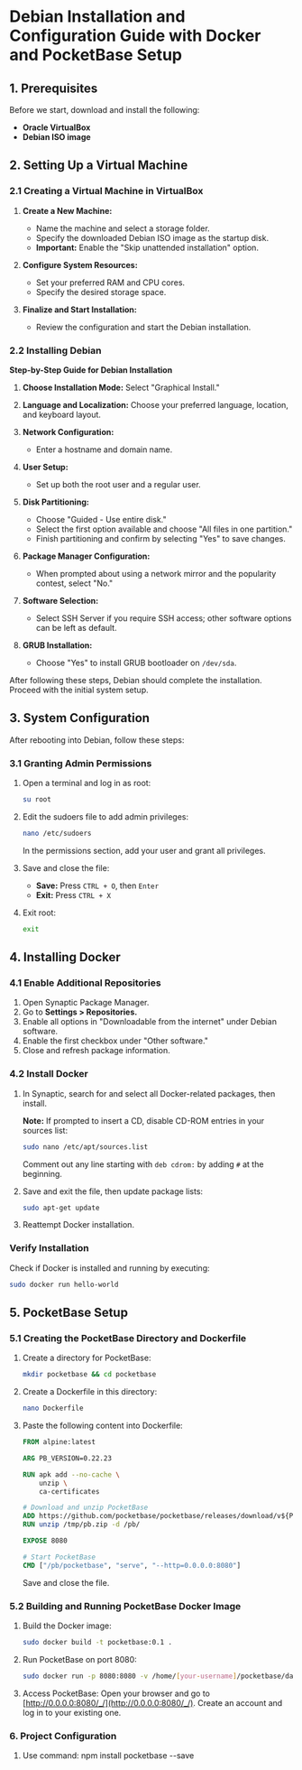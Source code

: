 # Debian Installation and Configuration Guide with Docker and PocketBase Setup

## 1. Prerequisites

Before we start, download and install the following:

- **Oracle VirtualBox**
- **Debian ISO image**

## 2. Setting Up a Virtual Machine

### 2.1 Creating a Virtual Machine in VirtualBox

1. **Create a New Machine:**

   - Name the machine and select a storage folder.
   - Specify the downloaded Debian ISO image as the startup disk.
   - **Important:** Enable the "Skip unattended installation" option.

2. **Configure System Resources:**

   - Set your preferred RAM and CPU cores.
   - Specify the desired storage space.

3. **Finalize and Start Installation:**
   - Review the configuration and start the Debian installation.

### 2.2 Installing Debian

**Step-by-Step Guide for Debian Installation**

1. **Choose Installation Mode:** Select "Graphical Install."
2. **Language and Localization:** Choose your preferred language, location, and keyboard layout.
3. **Network Configuration:**

   - Enter a hostname and domain name.

4. **User Setup:**

   - Set up both the root user and a regular user.

5. **Disk Partitioning:**

   - Choose "Guided - Use entire disk."
   - Select the first option available and choose "All files in one partition."
   - Finish partitioning and confirm by selecting "Yes" to save changes.

6. **Package Manager Configuration:**

   - When prompted about using a network mirror and the popularity contest, select "No."

7. **Software Selection:**

   - Select SSH Server if you require SSH access; other software options can be left as default.

8. **GRUB Installation:**
   - Choose "Yes" to install GRUB bootloader on `/dev/sda`.

After following these steps, Debian should complete the installation. Proceed with the initial system setup.

## 3. System Configuration

After rebooting into Debian, follow these steps:

### 3.1 Granting Admin Permissions

1. Open a terminal and log in as root:

   ```bash
   su root
   ```

2. Edit the sudoers file to add admin privileges:

   ```bash
   nano /etc/sudoers
   ```

   In the permissions section, add your user and grant all privileges.

3. Save and close the file:

   - **Save:** Press `CTRL + O`, then `Enter`
   - **Exit:** Press `CTRL + X`

4. Exit root:
   ```bash
   exit
   ```

## 4. Installing Docker

### 4.1 Enable Additional Repositories

1. Open Synaptic Package Manager.
2. Go to **Settings > Repositories.**
3. Enable all options in "Downloadable from the internet" under Debian software.
4. Enable the first checkbox under "Other software."
5. Close and refresh package information.

### 4.2 Install Docker

1. In Synaptic, search for and select all Docker-related packages, then install.

   **Note:** If prompted to insert a CD, disable CD-ROM entries in your sources list:

   ```bash
   sudo nano /etc/apt/sources.list
   ```

   Comment out any line starting with `deb cdrom:` by adding `#` at the beginning.

2. Save and exit the file, then update package lists:

   ```bash
   sudo apt-get update
   ```

3. Reattempt Docker installation.

### Verify Installation

Check if Docker is installed and running by executing:

```bash
sudo docker run hello-world
```

## 5. PocketBase Setup

### 5.1 Creating the PocketBase Directory and Dockerfile

1. Create a directory for PocketBase:

   ```bash
   mkdir pocketbase && cd pocketbase
   ```

2. Create a Dockerfile in this directory:

   ```bash
   nano Dockerfile
   ```

3. Paste the following content into Dockerfile:

   ```Dockerfile
   FROM alpine:latest

   ARG PB_VERSION=0.22.23

   RUN apk add --no-cache \
       unzip \
       ca-certificates

   # Download and unzip PocketBase
   ADD https://github.com/pocketbase/pocketbase/releases/download/v${PB_VERSION}/pocketbase_${PB_VERSION}_linux_amd64.zip /tmp/pb.zip
   RUN unzip /tmp/pb.zip -d /pb/

   EXPOSE 8080

   # Start PocketBase
   CMD ["/pb/pocketbase", "serve", "--http=0.0.0.0:8080"]
   ```

   Save and close the file.

### 5.2 Building and Running PocketBase Docker Image

1. Build the Docker image:

   ```bash
   sudo docker build -t pocketbase:0.1 .
   ```

2. Run PocketBase on port 8080:

   ```bash
   sudo docker run -p 8080:8080 -v /home/[your-username]/pocketbase/data/:/pb/pb_data pocketbase:0.1
   ```

3. Access PocketBase:
   Open your browser and go to [http://0.0.0.0:8080/_/](http://0.0.0.0:8080/_/).
   Create an account and log in to your existing one.


### 6. Project Configuration

1. Use command:
    npm install pocketbase --save


